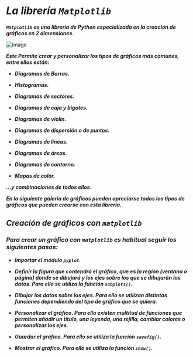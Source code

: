 # **_La librería ```Matplotlib```_**

**_```Matplotlib``` es una librería de Python especializada en la creación de gráficos en 2 dimensiones._**

![image](https://github.com/user-attachments/assets/aa254802-679a-4d29-ae95-713dd25cb9a9)

**_Éste Permite crear y personalizar los tipos de gráficos más comunes, entre ellos están:_**

- **_Diagramas de Barras._**
  
- **_Histogramas._**
  
- **_Diagramas de sectores._**
  
- **_Diagramas de caja y bigotes._**
  
- **_Diagramas de violín._**
  
- **_Diagramas de dispersión o de puntos._**
  
- **_Diagramas de líneas._**
  
- **_Diagramas de áreas._**
  
- **_Diagramas de contorno._**
  
- **_Mapas de color._**
  
**_...y combinaciones de todos ellos._**

**_En la siguiente galería de gráficos pueden apreciarse todos los tipos de gráficos que pueden crearse con esta librería._**

## **_Creación de gráficos con ```matplotlib```_**

### **_Para crear un gráfico con ```matplotlib``` es habitual seguir los siguientes pasos:_**

- **_Importar el módulo ```pyplot```._**

- **_Definir la figura que contendrá el gráfico, que es la region (ventana o página) donde se dibujará y los ejes sobre los que se dibujarán los datos. Para ello se utiliza la función ```subplots()```._**

- **_Dibujar los datos sobre los ejes. Para ello se utilizan distintas funciones dependiendo del tipo de gráfico que se quiera._**

- **_Personalizar el gráfico. Para ello existen multitud de funciones que permiten añadir un título, una leyenda, una rejilla, cambiar colores o personalizar los ejes._**

- **_Guardar el gráfico. Para ello se utiliza la función ```savefig()```._**

- **_Mostrar el gráfico. Para ello se utiliza la función ```show()```._**
